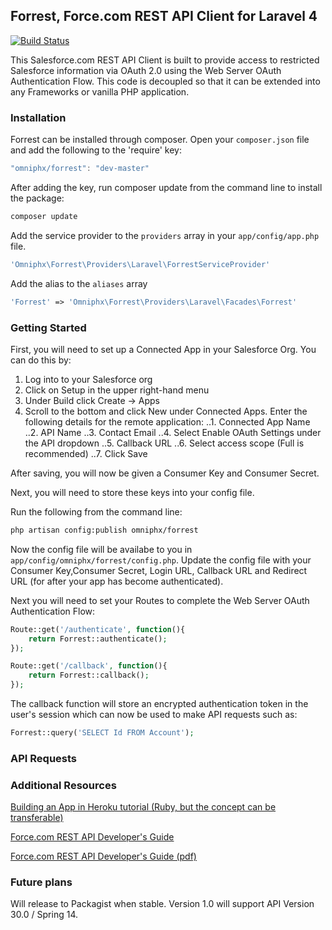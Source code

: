 ## Forrest, Force.com REST API Client for Laravel 4

[![Build Status](https://travis-ci.org/omniphx/forrest.svg?branch=master)](https://travis-ci.org/omniphx/forrest)

This Salesforce.com REST API Client is built to provide access to restricted Salesforce information via OAuth 2.0 using the Web Server OAuth Authentication Flow. This code is decoupled so that it can be extended into any Frameworks or vanilla PHP application.

### Installation
Forrest can be installed through composer. Open your `composer.json` file and add the following to the 'require' key:

```javascript
"omniphx/forrest": "dev-master"
```

After adding the key, run composer update from the command line to install the package:

```bash
composer update
```

Add the service provider to the `providers` array in your `app/config/app.php` file.

```php
'Omniphx\Forrest\Providers\Laravel\ForrestServiceProvider'
```

Add the alias to the `aliases` array

```php
'Forrest' => 'Omniphx\Forrest\Providers\Laravel\Facades\Forrest'
```

### Getting Started

First, you will need to set up a Connected App in your Salesforce Org. You can do this by:

1. Log into to your Salesforce org
2. Click on Setup in the upper right-hand menu
3. Under Build click Create -> Apps
4. Scroll to the bottom and click New under Connected Apps. Enter the following details for the remote application:
..1. Connected App Name
..2. API Name
..3. Contact Email
..4. Select Enable OAuth Settings under the API dropdown
..5. Callback URL
..6. Select access scope (Full is recommended)
..7. Click Save

After saving, you will now be given a Consumer Key and Consumer Secret.

Next, you will need to store these keys into your config file.

Run the following from the command line:

```bash
php artisan config:publish omniphx/forrest
```

Now the config file will be availabe to you in `app/config/omniphx/forrest/config.php`. Update the config file with your Consumer Key,Consumer Secret, Login URL, Callback URL and Redirect URL (for after your app has become authenticated).

Next you will need to set your Routes to complete the Web Server OAuth Authentication Flow:

```php
Route::get('/authenticate', function(){
	return Forrest::authenticate();
});

Route::get('/callback', function(){
	return Forrest::callback();
});
```

The callback function will store an encrypted authentication token in the user's session which can now be used to make API requests such as:

```php
Forrest::query('SELECT Id FROM Account');
```

### API Requests




### Additional Resources

[Building an App in Heroku tutorial (Ruby, but the concept can be transferable)](http://www.salesforce.com/us/developer/docs/integration_workbook/integration_workbook.pdf)

[Force.com REST API Developer's Guide](https://www.salesforce.com/us/developer/docs/api_rest/)

[Force.com REST API Developer's Guide (pdf)](http://www.salesforce.com/us/developer/docs/api_rest/api_rest.pdf)

### Future plans

Will release to Packagist when stable. Version 1.0 will support API Version 30.0 / Spring 14.